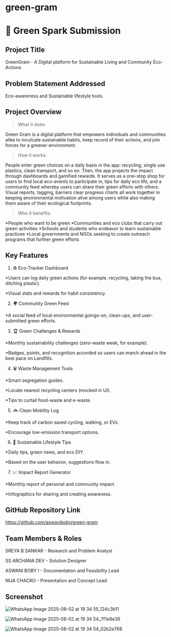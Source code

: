 # green-gram
# 🚀 Green Spark Submission

## Project Title

GreenGram - A Digital platform for Sustainable Living and Community Eco-Actions

## Problem Statement Addressed

Eco-awareness and Sustainable lifestyle tools.

## Project Overview

>What it does:

Green Gram is a digital platform that empowers individuals and communities alike to inculcate sustainable habits, keep record of their actions, and join forces for a greener environment.

>How it works: 

People enter green choices on a daily basis in the app: recycling, single use plastics, clean transport, and so on. Then, the app projects the impact through dashboards and gamified rewards. It serves as a one-stop shop for users to find local eco-events to participate in, tips for daily eco life, and a community feed whereby users can share their green efforts with others. Visual reports, tagging, barriers clear progress charts all work together in keeping environmental motivation alive among users while also making them aware of their ecological footprints.

>Who it benefits:

*People who want to be green
*Communities and eco clubs that carry out green activities
*Schools and students who endeavor to learn sustainable practices
*Local governments and NGOs seeking to create outreach programs that further green efforts

## Key Features

1. ♻ Eco-Tracker Dashboard

*Users can log daily green actions (for example, recycling, taking the bus, ditching plastic).

*Visual stats and rewards for habit consistency. 

2. 🌍 Community Green Feed

*A social feed of local environmental goings-on, clean-ups, and user-submitted green efforts. 

3. 🏆 Green Challenges & Rewards

*Monthly sustainability challenges (zero-waste week, for example).

*Badges, points, and recognition accorded so users can march ahead in the best pace on Landfills. 

4. 🗑 Waste Management Tools

*Smart segregation guides.

*Locate nearest recycling centers (mocked in UI). 

*Tips to curtail food-waste and e-waste. 

5. 🚲 Clean Mobility Log

*Keep track of carbon saved cycling, walking, or EVs.

*Encourage low-emission transport options. 

6. 🧘 Sustainable Lifestyle Tips

*Daily tips, green news, and eco DIY.

*Based on the user behavior, suggestions flow in. 

7. 📈 Impact Report Generator

*Monthly report of personal and community impact.

*Infographics for sharing and creating awareness.

## GitHub Repository Link

https://github.com/aswaniboby/green-gram

## Team Members & Roles

SREYA B SANKAR - Research and Problem Analyst

SS ARCHANA DEV - Solution Designer

ASWANI BOBY I - Documentation and Feasibility Lead

NIJA CHACKO - Presentation and Concept Lead

## Screenshot

![WhatsApp Image 2025-08-02 at 19 34 55_124c3b11](https://github.com/user-attachments/assets/c1d8e6df-f296-4fe4-8bc3-d9400cb81fc5)

![WhatsApp Image 2025-08-02 at 19 34 54_7f1e9e36](https://github.com/user-attachments/assets/134953b0-08ae-4f38-890b-db40f78c0708)

![WhatsApp Image 2025-08-02 at 19 34 54_02b2e768](https://github.com/user-attachments/assets/3d829786-d5cc-4be7-a591-b41c7f2d5766)



